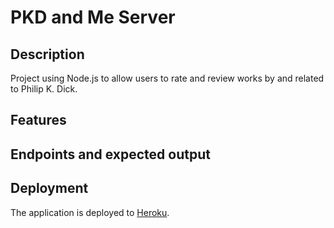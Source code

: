 # PKD and Me Server

## Description

Project using Node.js to allow users to rate and review works by and related to Philip K. Dick.

## Features

## Endpoints and expected output

## Deployment 

The application is deployed to [Heroku](https://pkd-and-me-server.herokuapp.com).